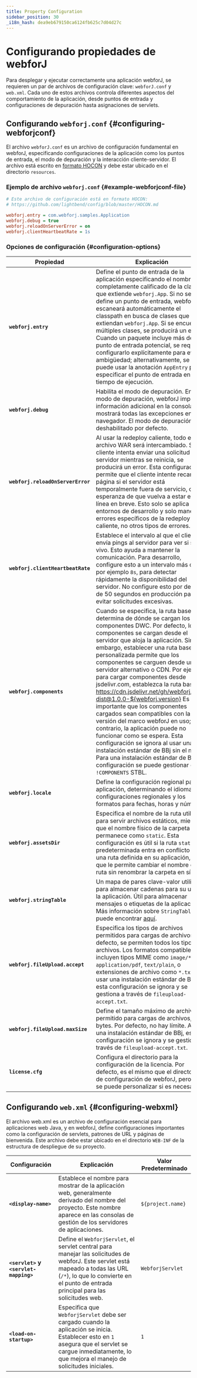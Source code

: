 ```yaml
---
title: Property Configuration
sidebar_position: 30
_i18n_hash: dea9eb679150ca6124fb625c7d04d27c
---
```

# Configurando propiedades de webforJ

Para desplegar y ejecutar correctamente una aplicación webforJ, se requieren un par de archivos de configuración clave: `webforJ.conf` y `web.xml`. Cada uno de estos archivos controla diferentes aspectos del comportamiento de la aplicación, desde puntos de entrada y configuraciones de depuración hasta asignaciones de servlets.

## Configurando `webforj.conf` {#configuring-webforjconf}

El archivo `webforJ.conf` es un archivo de configuración fundamental en webforJ, especificando configuraciones de la aplicación como los puntos de entrada, el modo de depuración y la interacción cliente-servidor. El archivo está escrito en [formato HOCON](https://github.com/lightbend/config/blob/master/HOCON.md) y debe estar ubicado en el directorio `resources`.

### Ejemplo de archivo `webforj.conf` {#example-webforjconf-file}

```Ini
# Este archivo de configuración está en formato HOCON:
# https://github.com/lightbend/config/blob/master/HOCON.md

webforj.entry = com.webforj.samples.Application
webforj.debug = true
webforj.reloadOnServerError = on
webforj.clientHeartbeatRate = 1s
```

### Opciones de configuración {#configuration-options}

| Propiedad                       | Explicación                                                                                                                                                                            | Predeterminado   |
|--------------------------------|----------------------------------------------------------------------------------------------------------------------------------------------------------------------------------------|-----------------|
| **`webforj.entry`**            | Define el punto de entrada de la aplicación especificando el nombre completamente calificado de la clase que extiende `webforj.App`. Si no se define un punto de entrada, webforJ escaneará automáticamente el classpath en busca de clases que extiendan `webforj.App`. Si se encuentran múltiples clases, se producirá un error. Cuando un paquete incluye más de un punto de entrada potencial, se requiere configurarlo explícitamente para evitar ambigüedad; alternativamente, se puede usar la anotación `AppEntry` para especificar el punto de entrada en tiempo de ejecución. | `null`          |
| **`webforj.debug`**            | Habilita el modo de depuración. En modo de depuración, webforJ imprimirá información adicional en la consola y mostrará todas las excepciones en el navegador. El modo de depuración está deshabilitado por defecto. | `null`          |
| **`webforj.reloadOnServerError`** | Al usar la redeploy caliente, todo el archivo WAR será intercambiado. Si el cliente intenta enviar una solicitud al servidor mientras se reinicia, se producirá un error. Esta configuración permite que el cliente intente recargar la página si el servidor está temporalmente fuera de servicio, con la esperanza de que vuelva a estar en línea en breve. Esto solo se aplica a entornos de desarrollo y solo maneja errores específicos de la redeploy caliente, no otros tipos de errores. | `on`            |
| **`webforj.clientHeartbeatRate`** | Establece el intervalo al que el cliente envía pings al servidor para ver si sigue vivo. Esto ayuda a mantener la comunicación. Para desarrollo, configure esto a un intervalo más corto, por ejemplo `8s`, para detectar rápidamente la disponibilidad del servidor. No configure esto por debajo de 50 segundos en producción para evitar solicitudes excesivas. | `50s`           |
| **`webforj.components`**       | Cuando se especifica, la ruta base determina de dónde se cargan los componentes DWC. Por defecto, los componentes se cargan desde el servidor que aloja la aplicación. Sin embargo, establecer una ruta base personalizada permite que los componentes se carguen desde un servidor alternativo o CDN. Por ejemplo, para cargar componentes desde jsdelivr.com, establezca la ruta base en: https://cdn.jsdelivr.net/gh/webforj/dwc-dist@1.0.0-${webforj.version} Es importante que los componentes cargados sean compatibles con la versión del marco webforJ en uso; de lo contrario, la aplicación puede no funcionar como se espera. Esta configuración se ignora al usar una instalación estándar de BBj sin el motor. Para una instalación estándar de BBj, la configuración se puede gestionar con el `!COMPONENTS` STBL. | `null`          |
| **`webforj.locale`**           | Define la configuración regional para la aplicación, determinando el idioma, las configuraciones regionales y los formatos para fechas, horas y números. | `null`          |
| **`webforj.assetsDir`**       | Especifica el nombre de la ruta utilizada para servir archivos estáticos, mientras que el nombre físico de la carpeta permanece como `static`. Esta configuración es útil si la ruta `static` predeterminada entra en conflicto con una ruta definida en su aplicación, lo que le permite cambiar el nombre de la ruta sin renombrar la carpeta en sí. | `static`        |
| **`webforj.stringTable`**      | Un mapa de pares clave-valor utilizado para almacenar cadenas para su uso en la aplicación. Útil para almacenar mensajes o etiquetas de la aplicación. Más información sobre `StringTable` se puede encontrar [aquí](https://javadoc.io/doc/com.webforj/webforj-foundation/latest/com/webforj/environment/StringTable.html). | `{}`            |
| **`webforj.fileUpload.accept`** | Especifica los tipos de archivos permitidos para cargas de archivos. Por defecto, se permiten todos los tipos de archivos. Los formatos compatibles incluyen tipos MIME como `image/*`, `application/pdf`, `text/plain`, o extensiones de archivo como `*.txt`. Al usar una instalación estándar de BBj, esta configuración se ignora y se gestiona a través de `fileupload-accept.txt`. | `[]`            |
| **`webforj.fileUpload.maxSize`** | Define el tamaño máximo de archivo permitido para cargas de archivos, en bytes. Por defecto, no hay límite. Al usar una instalación estándar de BBj, esta configuración se ignora y se gestiona a través de `fileupload-accept.txt`. | `null`          |
| **`license.cfg`**              | Configura el directorio para la configuración de la licencia. Por defecto, es el mismo que el directorio de configuración de webforJ, pero esto se puede personalizar si es necesario. | `"."`           |

## Configurando `web.xml` {#configuring-webxml}

El archivo web.xml es un archivo de configuración esencial para aplicaciones web Java, y en webforJ, define configuraciones importantes como la configuración de servlets, patrones de URL y páginas de bienvenida. Este archivo debe estar ubicado en el directorio `WEB-INF` de la estructura de despliegue de su proyecto.

| Configuración                          | Explicación                                                                                                                                                                                   | Valor Predeterminado          |
|---------------------------------------|-----------------------------------------------------------------------------------------------------------------------------------------------------------------------------------------------|-------------------------------|
| **`<display-name>`**                  | Establece el nombre para mostrar de la aplicación web, generalmente derivado del nombre del proyecto. Este nombre aparece en las consolas de gestión de los servidores de aplicaciones.       | `${project.name}`             |
| **`<servlet>` y `<servlet-mapping>`** | Define el `WebforjServlet`, el servlet central para manejar las solicitudes de webforJ. Este servlet está mapeado a todas las URL (`/*`), lo que lo convierte en el punto de entrada principal para las solicitudes web. | `WebforjServlet`              |
| **`<load-on-startup>`**               | Especifica que `WebforjServlet` debe ser cargado cuando la aplicación se inicia. Establecer esto en `1` asegura que el servlet se cargue inmediatamente, lo que mejora el manejo de solicitudes iniciales. | `1`                           |

